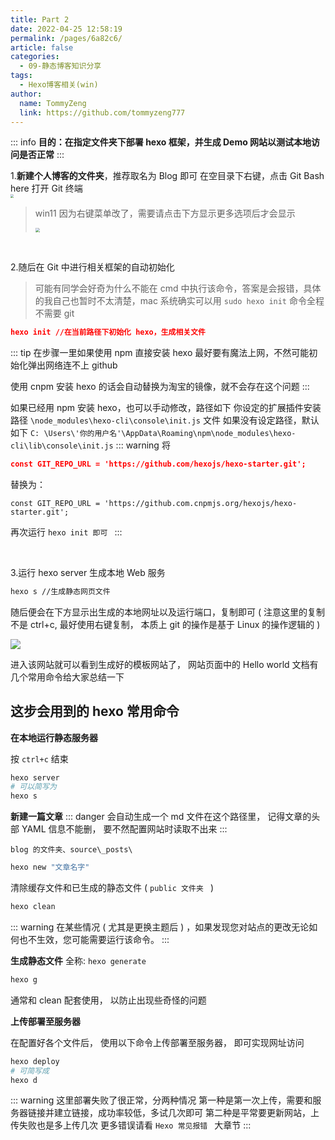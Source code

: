 ```yaml
---
title: Part 2
date: 2022-04-25 12:58:19
permalink: /pages/6a82c6/
article: false
categories:
  - 09-静态博客知识分享
tags:
  - Hexo博客相关(win)
author: 
  name: TommyZeng
  link: https://github.com/tommyzeng777
---
```




::: info
**目的：在指定文件夹下部署 hexo 框架，并生成 Demo 网站以测试本地访问是否正常**
:::

1.**新建个人博客的文件夹**，推荐取名为 Blog 即可
   在空目录下右键，点击 Git Bash here 打开 Git 终端
   <br>
 <img src="https://testingcf.jsdelivr.net/gh/TommyZeng777/picgo/img/202203250926702.png" style="zoom: 33%;" />
> win11 因为右键菜单改了，需要请点击下方显示更多选项后才会显示
>
> <img src="https://testingcf.jsdelivr.net/gh/TommyZeng777/picgo/img/202203250925906.png" style="zoom: 47%;" />


<br>

2.随后在 Git 中进行相关框架的自动初始化
> 可能有同学会好奇为什么不能在 cmd 中执行该命令，答案是会报错，具体的我自己也暂时不太清楚，mac 系统确实可以用 `sudo hexo init` 命令全程不需要 git

```json
hexo init //在当前路径下初始化 hexo，生成相关文件
```
::: tip
在步骤一里如果使用 npm 直接安装 hexo 最好要有魔法上网，不然可能初始化弹出网络连不上 github

使用 cnpm 安装 hexo 的话会自动替换为淘宝的镜像，就不会存在这个问题
:::

 如果已经用 npm 安装 hexo，也可以手动修改，路径如下
你设定的扩展插件安装路径 `\node_modules\hexo-cli\console\init.js` 文件
   如果没有设定路径，默认如下
   `C: \Users\'你的用户名'\AppData\Roaming\npm\node_modules\hexo-cli\lib\console\init.js`
::: warning
 将
 ```json
 const GIT_REPO_URL = 'https://github.com/hexojs/hexo-starter.git';
 ```
 替换为：
 ```
 const GIT_REPO_URL = 'https://github.com.cnpmjs.org/hexojs/hexo-starter.git';
 ```

 再次运行 `hexo init 即可 `
:::

​

3.运行 hexo server 生成本地 Web 服务

```bash
hexo s //生成静态网页文件
```

随后便会在下方显示出生成的本地网址以及运行端口，复制即可 ( 注意这里的复制不是 ctrl+c, 最好使用右键复制， 本质上 git 的操作是基于 Linux 的操作逻辑的 )

![](https://testingcf.jsdelivr.net/gh/TommyZeng777/picgo/img/202203250938209.png)

进入该网站就可以看到生成好的模板网站了， 网站页面中的 Hello world 文档有几个常用命令给大家总结一下

## 这步会用到的 hexo 常用命令


**在本地运行静态服务器**

按 `ctrl+c` 结束

```bash
hexo server
# 可以简写为
hexo s
```

**新建一篇文章**
::: danger
会自动生成一个 md 文件在这个路径里， 记得文章的头部 YAML 信息不能删， 要不然配置网站时读取不出来
:::
```
blog 的文件夹、source\_posts\
```


```bash
hexo new "文章名字"
```

清除缓存文件和已生成的静态文件 ( `public 文件夹 ` ) 

```bash
hexo clean
```
::: warning
在某些情况 ( 尤其是更换主题后 ) ，如果发现您对站点的更改无论如何也不生效，您可能需要运行该命令。
:::

**生成静态文件**
全称: `hexo generate`

   ```bash
   hexo g
   ```

通常和 clean 配套使用， 以防止出现些奇怪的问题

**上传部署至服务器**

在配置好各个文件后， 使用以下命令上传部署至服务器， 即可实现网址访问

```bash
hexo deploy
# 可简写成
hexo d
```
::: warning
这里部署失败了很正常，分两种情况
第一种是第一次上传，需要和服务器链接并建立链接，成功率较低，多试几次即可
第二种是平常要更新网站，上传失败也是多上传几次
更多错误请看 `Hexo 常见报错 ` 大章节
:::




